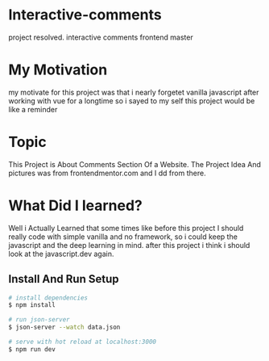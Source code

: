 # Interactive-comments
project resolved. interactive comments frontend master
# My Motivation
my motivate for this project was that i nearly forgetet vanilla javascript after working with vue for a longtime so i sayed to my self this project would be like a reminder
# Topic
This Project is About Comments Section Of a Website.
The Project Idea And pictures was from frontendmentor.com and I dd from there.

# What Did I learned? 
Well  i Actually Learned that some times like before this project I should really code with simple vanilla and no framework, so i could keep the javascript and the deep learning in mind.
after this project i think i should look at the javascript.dev again.


## Install And Run Setup

```bash
# install dependencies
$ npm install

# run json-server
$ json-server --watch data.json

# serve with hot reload at localhost:3000
$ npm run dev
